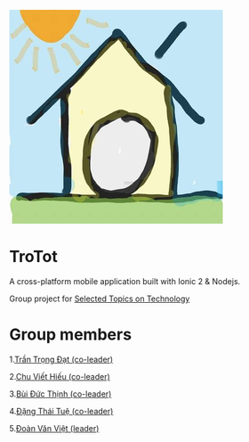 ![TroTot](logo.jpg)

TroTot
=============

A cross-platform mobile application built with Ionic 2 & Nodejs.

Group project for [Selected Topics on Technology](http://uet.vnu.edu.vn/~tqlong/2017tech/)

  
Group members
=============

1.[Trần Trọng Đạt (co-leader)](https://github.com/trongdat3011)

2.[Chu Viết Hiếu (co-leader)](https://github.com/hieua1)

3.[Bùi Đức Thịnh (co-leader)](https://github.com/thinh2)

4.[Đặng Thái Tuệ (co-leader)](https://github.com/meodorewan)

5.[Đoàn Văn Việt (leader)](https://github.com/vietdoan)




